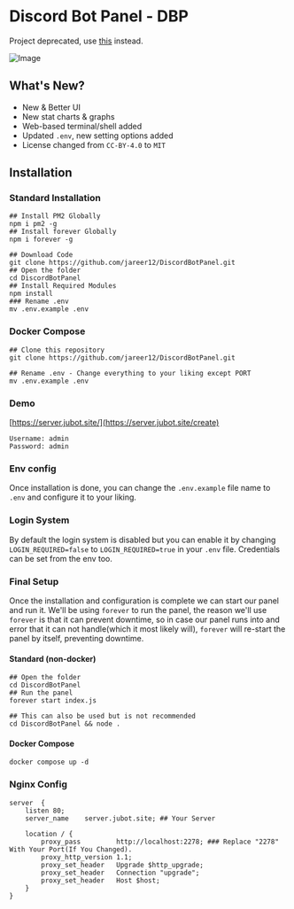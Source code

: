 # Discord Bot Panel - DBP

Project deprecated, use [this](https://github.com/jareer12/centauri) instead.

![Image](/preview.jpg)

## What's New?

- New & Better UI
- New stat charts & graphs
- Web-based terminal/shell added
- Updated `.env`, new setting options added
- License changed from `CC-BY-4.0` to `MIT`

## Installation

### Standard Installation

```shell
## Install PM2 Globally
npm i pm2 -g
## Install forever Globally
npm i forever -g
```

```shell
## Download Code
git clone https://github.com/jareer12/DiscordBotPanel.git
## Open the folder
cd DiscordBotPanel
## Install Required Modules
npm install
### Rename .env
mv .env.example .env
```

### Docker Compose

```shell
## Clone this repository
git clone https://github.com/jareer12/DiscordBotPanel.git

## Rename .env - Change everything to your liking except PORT
mv .env.example .env
```

### Demo

[https://server.jubot.site/](https://server.jubot.site/create)

```env
Username: admin
Password: admin
```

### Env config

Once installation is done, you can change the `.env.example` file name to `.env` and configure it to your liking.

### Login System

By default the login system is disabled but you can enable it by changing `LOGIN_REQUIRED=false` to `LOGIN_REQUIRED=true` in your `.env` file. Credentials can be set from the env too.

### Final Setup

Once the installation and configuration is complete we can start our panel and run it. We'll be using `forever` to run the panel, the reason we'll use `forever` is that it can prevent downtime, so in case our panel runs into and error that it can not handle(which it most likely will), `forever` will re-start the panel by itself, preventing downtime.

#### Standard (non-docker)

```shell
## Open the folder
cd DiscordBotPanel
## Run the panel
forever start index.js
```

```shell
## This can also be used but is not recommended
cd DiscordBotPanel && node .
```

#### Docker Compose

```
docker compose up -d
```

### Nginx Config

```nginx
server  {
    listen 80;
    server_name    server.jubot.site; ## Your Server

    location / {
        proxy_pass         http://localhost:2278; ### Replace "2278" With Your Port(If You Changed).
        proxy_http_version 1.1;
        proxy_set_header   Upgrade $http_upgrade;
        proxy_set_header   Connection "upgrade";
        proxy_set_header   Host $host;
    }
}
```
